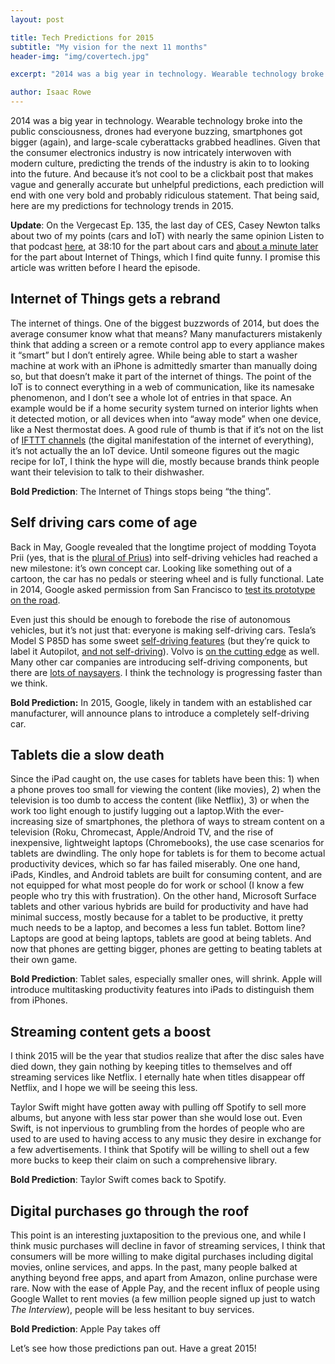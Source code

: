 ```yaml
---
layout: post

title: Tech Predictions for 2015
subtitle: "My vision for the next 11 months"
header-img: "img/covertech.jpg"

excerpt: "2014 was a big year in technology. Wearable technology broke into the public consciousness, drones had everyone buzzing, smartphones got bigger (again), and large-scale cyberattacks grabbed headlines."

author: Isaac Rowe
---
```


2014 was a big year in technology. Wearable technology broke into the public consciousness, drones had everyone buzzing, smartphones got bigger (again), and large-scale cyberattacks grabbed headlines. Given that the consumer electronics industry is now intricately interwoven with modern culture, predicting the trends of the industry is akin to to looking into the future. And because it’s not cool to be a clickbait post that makes vague and generally accurate but unhelpful predictions, each prediction will end with one very bold and probably ridiculous statement. That being said, here are my predictions for technology trends in 2015\.

**Update**: On the Vergecast Ep. 135, the last day of CES, Casey Newton talks about two of my points (cars and IoT) with nearly the same opinion Listen to that podcast [here](https://soundcloud.com/the_verge/the-vergecast-135-ces-2015-day-3#t=38:10), at 38:10 for the part about cars and [about a minute later](https://soundcloud.com/the_verge/the-vergecast-135-ces-2015-day-3#t=39:08) for the part about Internet of Things, which I find quite funny. I promise this article was written before I heard the episode.

## Internet of Things gets a rebrand

The internet of things. One of the biggest buzzwords of 2014, but does the average consumer know what that means? Many manufacturers mistakenly think that adding a screen or a remote control app to every appliance makes it “smart” but I don’t entirely agree. While being able to start a washer machine at work with an iPhone is admittedly smarter than manually doing so, but that doesn’t make it part of the internet of things. The point of the IoT is to connect everything in a web of communication, like its namesake phenomenon, and I don’t see a whole lot of entries in that space. An example would be if a home security system turned on interior lights when it detected motion, or all devices when into “away mode” when one device, like a Nest thermostat does. A good rule of thumb is that if it’s not on the list of [IFTTT channels](https://ifttt.com/channels) (the digital manifestation of the internet of everything), it’s not actually the an IoT device. Until someone figures out the magic recipe for IoT, I think the hype will die, mostly because brands think people want their television to talk to their dishwasher.

**Bold Prediction**: The Internet of Things stops being “the thing”.

## Self driving cars come of age

Back in May, Google revealed that the longtime project of modding Toyota Prii (yes, that is the [plural of Prius](http://toyotanews.pressroom.toyota.com/releases/toyota-announces-the-plural-of-prius.htm)) into self-driving vehicles had reached a new milestone: it’s own concept car. Looking like something out of a cartoon, the car has no pedals or steering wheel and is fully functional. Late in 2014, Google asked permission from San Francisco to [test its prototype on the road](http://www.businessinsider.com/afp-google-self-driving-car-prototype-ready-to-try-road-2014-12).

Even just this should be enough to forebode the rise of autonomous vehicles, but it’s not just that: everyone is making self-driving cars. Tesla’s Model S P85D has some sweet [self-driving features](https://www.youtube.com/watch?v=7quu551ehc0#t=38) (but they’re quick to label it Autopilot, [and not self-driving](http://www.teslamotors.com/blog/dual-motor-model-s-and-autopilot)). Volvo is [on the cutting edge](http://www.wired.com/2014/08/volvo-xc90-self-driving/) as well. Many other car companies are introducing self-driving components, but there are [lots of naysayers](http://time.com/3657294/ford-ceo-driverless-car/). I think the technology is progressing faster than we think.

**Bold Prediction:** In 2015, Google, likely in tandem with an established car manufacturer, will announce plans to introduce a completely self-driving car.

## Tablets die a slow death

Since the iPad caught on, the use cases for tablets have been this: 1) when a phone proves too small for viewing the content (like movies), 2) when the television is too dumb to access the content (like Netflix), 3) or when the work too light enough to justify lugging out a laptop.With the ever-increasing size of smartphones, the plethora of ways to stream content on a television (Roku, Chromecast, Apple/Android TV, and the rise of inexpensive, lightweight laptops (Chromebooks), the use case scenarios for tablets are dwindling. The only hope for tablets is for them to become actual productivity devices, which so far has failed miserably. One one hand, iPads, Kindles, and Android tablets are built for consuming content, and are not equipped for what most people do for work or school (I know a few people who try this with frustration). On the other hand, Microsoft Surface tablets and other various hybrids are build for productivity and have had minimal success, mostly because for a tablet to be productive, it pretty much needs to be a laptop, and becomes a less fun tablet. Bottom line? Laptops are good at being laptops, tablets are good at being tablets. And now that phones are getting bigger, phones are getting to beating tablets at their own game.

**Bold Prediction**: Tablet sales, especially smaller ones, will shrink. Apple will introduce multitasking productivity features into iPads to distinguish them from iPhones.

## Streaming content gets a boost

I think 2015 will be the year that studios realize that after the disc sales have died down, they gain nothing by keeping titles to themselves and off streaming services like Netflix. I eternally hate when titles disappear off Netflix, and I hope we will be seeing this less.

Taylor Swift might have gotten away with pulling off Spotify to sell more albums, but anyone with less star power than she would lose out. Even Swift, is not inpervious to grumbling from the hordes of people who are used to are used to having access to any music they desire in exchange for a few advertisements. I think that Spotify will be willing to shell out a few more bucks to keep their claim on such a comprehensive library.

**Bold Prediction**: Taylor Swift comes back to Spotify.

## Digital purchases go through the roof

This point is an interesting juxtaposition to the previous one, and while I think music purchases will decline in favor of streaming services, I think that consumers will be more willing to make digital purchases including digital movies, online services, and apps. In the past, many people balked at anything beyond free apps, and apart from Amazon, online purchase were rare. Now with the ease of Apple Pay, and the recent influx of people using Google Wallet to rent movies (a few million people signed up just to watch _The Interview_), people will be less hesitant to buy services.

**Bold Prediction**: Apple Pay takes off

Let’s see how those predictions pan out. Have a great 2015!